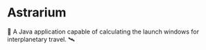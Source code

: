 <!--
  Title: Astrarium
  Description: A Java application capable of calculating the launch windows for interplanetary travel.
  Author: Vittorio Iocolano aka SirPryderi
  -->
# Astrarium
🚀 A Java application capable of calculating the launch windows for interplanetary travel. 🛰